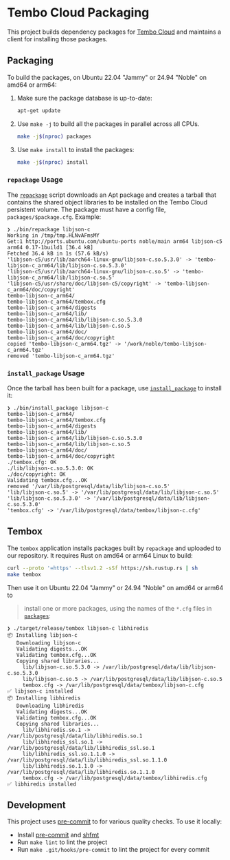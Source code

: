 # Tembo Cloud Packaging

This project builds dependency packages for [Tembo Cloud] and maintains a
client for installing those packages.

## Packaging

To build the packages, on Ubuntu 22.04 "Jammy" or 24.94 "Noble" on amd64 or
arm64:

1.  Make sure the package database is up-to-date:

    ``` sh
    apt-get update
    ```

2.  Use `make -j` to build all the packages in parallel across all CPUs.

    ``` sh
    make -j$(nproc) packages
    ```

3.  Use `make install` to install the packages:

    ``` sh
    make -j$(nproc) install
    ```

### `repackage` Usage

The [`repackage`](bin/repackage) script downloads an Apt package and creates a
tarball that contains the shared object libraries to be installed on the Tembo
Cloud persistent volume. The package must have a config file,
`packages/$package.cfg`. Example:

```console
❯ ./bin/repackage libjson-c
Working in /tmp/tmp.HLNvAFmsMY
Get:1 http://ports.ubuntu.com/ubuntu-ports noble/main arm64 libjson-c5 arm64 0.17-1build1 [36.4 kB]
Fetched 36.4 kB in 1s (57.6 kB/s)
'libjson-c5/usr/lib/aarch64-linux-gnu/libjson-c.so.5.3.0' -> 'tembo-libjson-c_arm64/lib/libjson-c.so.5.3.0'
'libjson-c5/usr/lib/aarch64-linux-gnu/libjson-c.so.5' -> 'tembo-libjson-c_arm64/lib/libjson-c.so.5'
'libjson-c5/usr/share/doc/libjson-c5/copyright' -> 'tembo-libjson-c_arm64/doc/copyright'
tembo-libjson-c_arm64/
tembo-libjson-c_arm64/tembox.cfg
tembo-libjson-c_arm64/digests
tembo-libjson-c_arm64/lib/
tembo-libjson-c_arm64/lib/libjson-c.so.5.3.0
tembo-libjson-c_arm64/lib/libjson-c.so.5
tembo-libjson-c_arm64/doc/
tembo-libjson-c_arm64/doc/copyright
copied 'tembo-libjson-c_arm64.tgz' -> '/work/noble/tembo-libjson-c_arm64.tgz'
removed 'tembo-libjson-c_arm64.tgz'
```

### `install_package` Usage

Once the tarball has been built for a package, use
[`install_package`](bin/install_package) to install it:

``` console
❯ ./bin/install_package libjson-c
tembo-libjson-c_arm64/
tembo-libjson-c_arm64/tembox.cfg
tembo-libjson-c_arm64/digests
tembo-libjson-c_arm64/lib/
tembo-libjson-c_arm64/lib/libjson-c.so.5.3.0
tembo-libjson-c_arm64/lib/libjson-c.so.5
tembo-libjson-c_arm64/doc/
tembo-libjson-c_arm64/doc/copyright
./tembox.cfg: OK
./lib/libjson-c.so.5.3.0: OK
./doc/copyright: OK
Validating tembox.cfg...OK
removed '/var/lib/postgresql/data/lib/libjson-c.so.5'
'lib/libjson-c.so.5' -> '/var/lib/postgresql/data/lib/libjson-c.so.5'
'lib/libjson-c.so.5.3.0' -> '/var/lib/postgresql/data/lib/libjson-c.so.5.3.0'
'tembox.cfg' -> '/var/lib/postgresql/data/tembox/libjson-c.cfg'
```

## Tembox

The `tembox` application installs packages built by `repackage` and uploaded
to our repository. It requires Rust on amd64 or arm64 Linux to build:

```sh
curl --proto '=https' --tlsv1.2 -sSf https://sh.rustup.rs | sh
make tembox
```

Then use it on Ubuntu 22.04 "Jammy" or 24.94 "Noble" on amd64 or arm64 to
> install one or more packages, using the names of the `*.cfg` files in
[`packages`](./packages/):

```console
❯ ./target/release/tembox libjson-c libhiredis
📦 Installing libjson-c
   Downloading libjson-c
   Validating digests...OK
   Validating tembox.cfg...OK
   Copying shared libraries...
     lib/libjson-c.so.5.3.0 -> /var/lib/postgresql/data/lib/libjson-c.so.5.3.0
     lib/libjson-c.so.5 -> /var/lib/postgresql/data/lib/libjson-c.so.5
     tembox.cfg -> /var/lib/postgresql/data/tembox/libjson-c.cfg
✅ libjson-c installed
📦 Installing libhiredis
   Downloading libhiredis
   Validating digests...OK
   Validating tembox.cfg...OK
   Copying shared libraries...
     lib/libhiredis.so.1 -> /var/lib/postgresql/data/lib/libhiredis.so.1
     lib/libhiredis_ssl.so.1 -> /var/lib/postgresql/data/lib/libhiredis_ssl.so.1
     lib/libhiredis_ssl.so.1.1.0 -> /var/lib/postgresql/data/lib/libhiredis_ssl.so.1.1.0
     lib/libhiredis.so.1.1.0 -> /var/lib/postgresql/data/lib/libhiredis.so.1.1.0
     tembox.cfg -> /var/lib/postgresql/data/tembox/libhiredis.cfg
✅ libhiredis installed
```

## Development

This project uses [pre-commit] to for various quality checks. To use it
locally:

*   Install [pre-commit] and [shfmt]
*   Run `make lint` to lint the project
*   Run `make .git/hooks/pre-commit` to lint the project for every commit

  [Tembo Cloud]: https://cloud.tembo.io
  [pre-commit]: https://pre-commit.com
  [shfmt]: https://github.com/mvdan/sh
